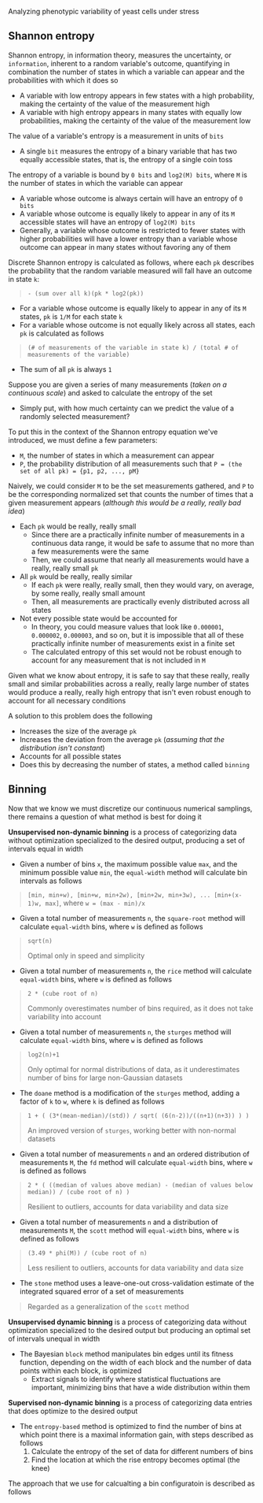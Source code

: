 Analyzing phenotypic variability of yeast cells under stress

## Shannon entropy
Shannon entropy, in information theory, measures the uncertainty, or `information`, inherent to a random variable's outcome, quantifying in combination the number of states in which a variable can appear and the probabilities with which it does so
- A variable with low entropy appears in few states with a high probability, making the certainty of the value of the measurement high
- A variable with high entropy appears in many states with equally low probabilities, making the certainty of the value of the measurement low

The value of a variable's entropy is a measurement in units of `bits` 
- A single `bit` measures the entropy of a binary variable that has two equally accessible states, that is, the entropy of a single coin toss

The entropy of a variable is bound by `0 bits` and `log2(M) bits`, where `M` is the number of states in which the variable can appear
- A variable whose outcome is always certain will have an entropy of `0 bits`
- A variable whose outcome is equally likely to appear in any of its `M` accessible states will have an entropy of `log2(M) bits`
- Generally, a variable whose outcome is restricted to fewer states with higher probabilities will have a lower entropy than a variable whose outcome can appear in many states without favoring any of them

Discrete Shannon entropy is calculated as follows, where each `pk` describes the probability that the random variable measured will fall have an outcome in state `k`:
> `- (sum over all k)(pk * log2(pk))`

- For a variable whose outcome is equally likely to appear in any of its `M` states, `pk` is `1/M` for each state `k`
- For a variable whose outcome is not equally likely across all states, each `pk` is calculated as follows
> `(# of measurements of the variable in state k) / (total # of measurements of the variable)`

- The sum of all `pk` is always `1`

Suppose you are given a series of many measurements (*taken on a continuous scale*) and asked to calculate the entropy of the set
- Simply put, with how much certainty can we predict the value of a randomly selected measurement?

To put this in the context of the Shannon entropy equation we've introduced, we must define a few parameters:
- `M`, the number of states in which a measurement can appear
- `P`, the probability distribution of all measurements such that `P = (the set of all pk) = {p1, p2, ..., pM}`

Naively, we could consider `M` to be the set measurements gathered, and `P` to be the corresponding normalized set that counts the number of times that a given measurement appears (*although this would be a really, really bad idea*)
- Each `pk` would be really, really small
     - Since there are a practically infinite number of measurements in a continuous data range, it would be safe to assume that no more than a few measurements were the same
     - Then, we could assume that nearly all measurements would have a really, really small `pk` 
- All `pk` would be really, really similar
    - If each `pk` were really, really small, then they would vary, on average, by some really, really small amount
    - Then, all measurements are practically evenly distributed across all states
- Not every possible state would be accounted for
    - In theory, you could measure values that look like `0.000001`, `0.000002`, `0.000003`, and so on, but it is impossible that all of these practically infinite number of measurements exist in a finite set
    - The calculated entropy of this set would not be robust enough to account for any measurement that is not included in `M`

Given what we know about entropy, it is safe to say that these really, really small and similar probabilities across a really, really large number of states would produce a really, really high entropy that isn't even robust enough to account for all necessary conditions

A solution to this problem does the following
- Increases the size of the average `pk`
- Increases the deviation from the average `pk` (*assuming that the distribution isn't constant*)
- Accounts for all possible states
- Does this by decreasing the number of states, a method called `binning`

## Binning

Now that we know we must discretize our continuous numerical samplings, there remains a question of what method is best for doing it

**Unsupervised non-dynamic binning** is a process of categorizing data without optimization specialized to the desired output, producing a set of intervals equal in width 
- Given a number of bins `x`, the maximum possible value `max`, and the minimum possible value `min`, the `equal-width` method will calculate bin intervals as follows
> `[min, min+w), [min+w, min+2w), [min+2w, min+3w), ... [min+(x-1)w, max]`, where `w = (max - min)/x`
- Given a total number of measurements `n`, the `square-root` method will calculate `equal-width` bins, where `w` is defined as follows 
> `sqrt(n)`
>
>  Optimal only in speed and simplicity
- Given a total number of measurements `n`, the `rice` method will calculate `equal-width` bins, where `w` is defined as follows 
> `2 * (cube root of n)`
>
> Commonly overestimates number of bins required, as it does not take variability into account 
- Given a total number of measurements `n`, the `sturges` method will calculate `equal-width` bins, where `w` is defined as follows 
> `log2(n)+1`
>
> Only optimal for normal distributions of data, as it underestimates number of bins for large non-Gaussian datasets
- The `doane` method is a modification of the `sturges` method, adding a factor of `k` to `w`, where `k` is defined as follows
> `1 + ( (3*(mean-median)/(std)) / sqrt( (6(n-2))/((n+1)(n+3)) ) )`
>
> An improved version of `sturges`, working better with non-normal datasets
- Given a total number of measurements `n` and an ordered distribution of measurements `M`, the `fd` method will calculate `equal-width` bins, where `w` is defined as follows
> `2 * ( ((median of values above median) - (median of values below median)) / (cube root of n) )`
>
> Resilient to outliers, accounts for data variability and data size
- Given a total number of measurements `n` and a distribution of measurements `M`, the `scott` method will  `equal-width` bins, where `w` is defined as follows
> `(3.49 * phi(M)) / (cube root of n)`
>
> Less resilient to outliers, accounts for data variability and data size
- The `stone` method uses a leave-one-out cross-validation estimate of the integrated squared error of a set of measurements
> Regarded as a generalization of the `scott` method

**Unsupervised dynamic binning** is a process of categorizing data without optimization specialized to the desired output but producing an optimal set of intervals unequal in width
- The Bayesian `block` method manipulates bin edges until its fitness function, depending on the width of each block and the number of data points within each block, is optimized
    -  Extract signals to identify where statistical fluctuations are important, minimizing bins that have a wide distribution within them
    
**Supervised non-dynamic binning** is a process of categorizing data entries that does optimize to the desired output
- The `entropy-based` method is optimized to find the number of bins at which point there is a maximal information gain, with steps described as follows
    1. Calculate the entropy of the set of data for different numbers of bins
    2. Find the location at which the rise entropy becomes optimal (the knee)

The approach that we use for calcualting a bin configuratoin is described as follows
